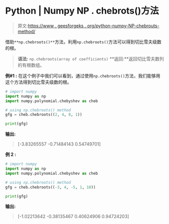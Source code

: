 # Python | Numpy NP . chebrots()方法

> 原文:[https://www . geesforgeks . org/python-numpy-NP-chebrouts-method/](https://www.geeksforgeeks.org/python-numpy-np-chebroots-method/)

借助`**np.chebroots()**`方法，利用`np.chebroots()`方法可以得到切比雪夫级数的根。

> **语法:** `np.chebroots(array of coefficients)`
> **返回:**返回切比雪夫数列的有根数组。

**例#1 :**
在这个例子中我们可以看到，通过使用`np.chebroots()`方法，我们能够用这个方法得到切比雪夫级数的根。

```py
# import numpy
import numpy as np
import numpy.polynomial.chebyshev as cheb

# using np.chebroots() method
gfg = cheb.chebroots((2, 4, 8, 1))

print(gfg)
```

**输出:**

> [-3.83265557 -0.71484143 0.54749701]

**例 2 :**

```py
# import numpy
import numpy as np
import numpy.polynomial.chebyshev as cheb

# using np.chebroots() method
gfg = cheb.chebroots((-3, 4, -5, 1, 10))

print(gfg)
```

**输出:**

> [-1.02213642 -0.38135467 0.40624906 0.94724203]